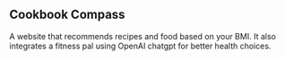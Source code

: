 ## Cookbook Compass

A website that recommends recipes and food based on your BMI. It also integrates a fitness pal using OpenAI chatgpt for better health choices.

### 
